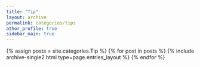```yaml
---
title: "Tip"
layout: archive
permalink: categories/tips
athor_profile: true
sidebar_main: true
---
```

{% assign posts = site.categories.Tip %}
{% for post in posts %} {% include archive-single2.html type=page.entries_layout %} {% endfor %}